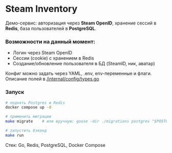 # Steam Inventory

Демо-сервис: авторизация через **Steam OpenID**, хранение сессий в **Redis**, база пользователей в **PostgreSQL**.

### Возможности на данный момент:
- Логин через Steam OpenID
- Сессии (cookie) с хранением в Redis
- Создание/обновление пользователя в БД (SteamID, ник, аватар)

Конфиг можно задать через YAML, .env, env-переменные и флаги.
Описание полей в [/internal/config/types.go](/internal/config/types.go)

### Запуск

```sh
# поднять Postgres и Redis
docker compose up -d

# применить миграции
make migrate    # или вручную: goose -dir ./migrations postgres "$POSTGRES_DSN" up

# запустить бэкенд
make run
```

Стек: Go, Redis, PostgreSQL, Docker Compose
